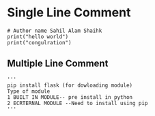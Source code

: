 # Single Line Comment

    # Author name Sahil Alam Shaihk
    print("hello world")
    print("congulration")

## Multiple Line Comment

    '''
    pip install flask (for dowloading module)
    Type of module
    1 BUILT IN MODULE-- pre install in python
    2 ECRTERNAL MODULE --Need to install using pip
    '''
